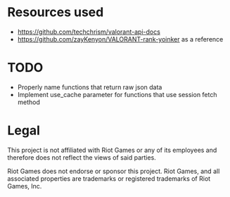 # Resources used
* https://github.com/techchrism/valorant-api-docs
* https://github.com/zayKenyon/VALORANT-rank-yoinker as a reference

# TODO
* Properly name functions that return raw json data
* Implement use_cache parameter for functions that use session fetch method


# Legal
This project is not affiliated with Riot Games or any of its employees and therefore does not reflect the views of said parties.

Riot Games does not endorse or sponsor this project. Riot Games, and all associated properties are trademarks or registered trademarks of Riot Games, Inc.